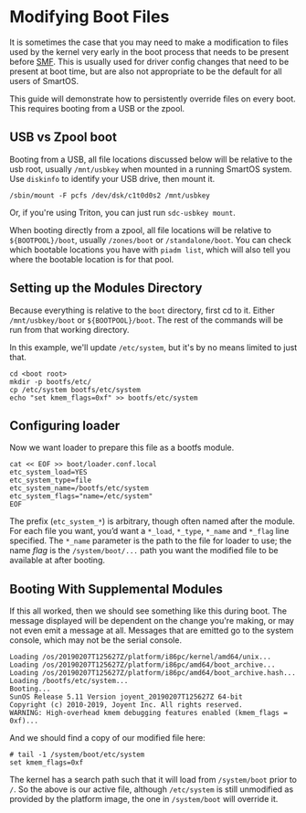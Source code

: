 # Modifying Boot Files

It is sometimes the case that you may need to make a modification to files used
by the kernel very early in the boot process that needs to be present before
[SMF][1]. This is usually
used for driver config changes that need to be present at boot time, but are
also not appropriate to be the default for all users of SmartOS.

[1]: administering-the-global-zone/#creating-a-transient-service

This guide will demonstrate how to persistently override files on every boot.
This requires booting from a USB or the zpool.

## USB vs Zpool boot

Booting from a USB, all file locations discussed below will be relative to the
usb root, usually `/mnt/usbkey` when mounted in a running SmartOS system. Use
`diskinfo` to identify your USB drive, then mount it.

    /sbin/mount -F pcfs /dev/dsk/c1t0d0s2 /mnt/usbkey

Or, if you're using Triton, you can just run `sdc-usbkey mount`.

When booting directly from a zpool, all file locations will be relative to
`${BOOTPOOL}/boot`, usually `/zones/boot` or `/standalone/boot`. You can check
which bootable locations you have with `piadm list`, which will also tell you
where the bootable location is for that pool.

## Setting up the Modules Directory

Because everything is relative to the `boot` directory, first cd to it. Either
`/mnt/usbkey/boot` or `${BOOTPOOL}/boot`. The rest of the commands will be run
from that working directory.

In this example, we'll update `/etc/system`, but it's by no means limited to
just that.

    cd <boot root>
    mkdir -p bootfs/etc/
    cp /etc/system bootfs/etc/system
    echo "set kmem_flags=0xf" >> bootfs/etc/system

## Configuring loader

Now we want loader to prepare this file as a bootfs module.

    cat << EOF >> boot/loader.conf.local
    etc_system_load=YES
    etc_system_type=file
    etc_system_name=/bootfs/etc/system
    etc_system_flags="name=/etc/system"
    EOF

The prefix (`etc_system_*`) is arbitrary, though often named after the module.
For each file you want, you’d want a `*_load`, `*_type`, `*_name` and `*_flag`
line specified. The `*_name` parameter is the path to the file for loader to
use; the name *flag* is the `/system/boot/...` path you want the modified file
to be available at after booting.

## Booting With Supplemental Modules

If this all worked, then we should see something like this during boot. The
message displayed will be dependent on the change you're making, or may not even
emit a message at all. Messages that are emitted go to the system console, which
may not be the serial console.

    Loading /os/20190207T125627Z/platform/i86pc/kernel/amd64/unix...
    Loading /os/20190207T125627Z/platform/i86pc/amd64/boot_archive...
    Loading /os/20190207T125627Z/platform/i86pc/amd64/boot_archive.hash...
    Loading /bootfs/etc/system...
    Booting...
    SunOS Release 5.11 Version joyent_20190207T125627Z 64-bit
    Copyright (c) 2010-2019, Joyent Inc. All rights reserved.
    WARNING: High-overhead kmem debugging features enabled (kmem_flags = 0xf)...

And we should find a copy of our modified file here:

    # tail -1 /system/boot/etc/system
    set kmem_flags=0xf

The kernel has a search path such that it will load from `/system/boot` prior to
`/`. So the above is our active file, although `/etc/system` is still unmodified
as provided by the platform image, the one in `/system/boot` will override it.
